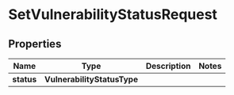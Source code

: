 

# SetVulnerabilityStatusRequest


## Properties

| Name | Type | Description | Notes |
|------------ | ------------- | ------------- | -------------|
|**status** | **VulnerabilityStatusType** |  |  |



